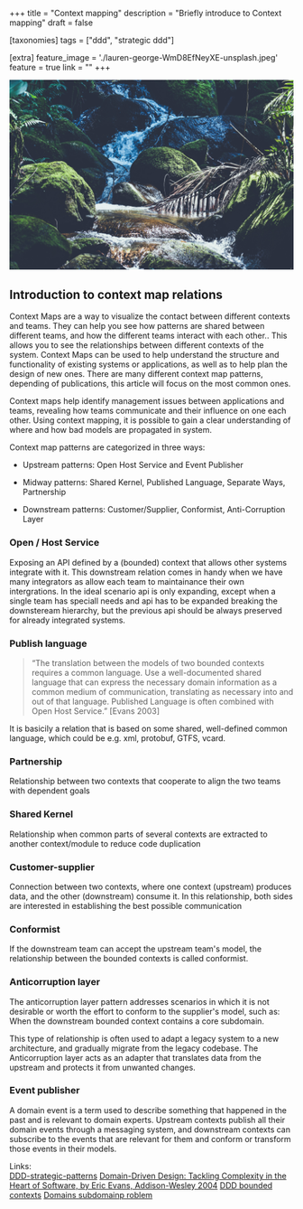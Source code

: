 +++
title = "Context mapping"
description = "Briefly introduce to Context mapping"
draft = false

[taxonomies]
tags = ["ddd", "strategic ddd"]

[extra]
feature_image = './lauren-george-WmD8EfNeyXE-unsplash.jpeg'
feature = true
link = ""
+++

![Streams](lauren-george-WmD8EfNeyXE-unsplash.jpeg)

## Introduction to context map relations 

Context Maps are a way to visualize the contact between different contexts and teams. They can help you see how patterns are shared between different teams, and how the different teams interact with each other.. This allows you to see the relationships between different contexts of the system. Context Maps can be used to help understand the structure and functionality of existing systems or applications, as well as to help plan the design of new ones. There are many different context map patterns, depending of publications, this article will focus on the most common ones.

Context maps help identify management issues between applications and teams, revealing how teams communicate and their influence on one each other. Using context mapping, it is possible to gain a clear understanding of where and how bad models are propagated in system.

Context map patterns are categorized in three ways:

- Upstream patterns: Open Host Service and Event Publisher

- Midway patterns: Shared Kernel, Published Language, Separate Ways, Partnership

- Downstream patterns: Customer/Supplier, Conformist, Anti-Corruption Layer

### Open / Host Service
Exposing an API defined by a (bounded) context that allows other systems integrate with it. This downstream relation comes in handy when we have many integrators as allow each team to maintainance their own intergrations. In the ideal scenario api is only expanding, except when a single team has speciall needs and api has to be expanded breaking the downsteream hierarchy, but the previous api should be always preserved for already integrated systems.


### Publish language

> “The translation between the models of two bounded contexts requires a common language. Use a well-documented shared language that can express the necessary domain information as a common medium of communication, translating as necessary into and out of that language. Published Language is often combined with Open Host Service.” [Evans 2003]

It is basicily a relation that is based on some shared, well-defined common language, which could be e.g. xml, protobuf, GTFS, vcard.


### Partnership
Relationship between two contexts that cooperate to align the two teams with dependent goals

### Shared Kernel
Relationship when common parts of several contexts are extracted to another context/module to reduce code duplication

### Customer-supplier
Connection between two contexts, where one context (upstream) produces data, and the other (downstream) consume it. In this relationship, both sides are interested in establishing the best possible communication

### Conformist
If the downstream team can accept the upstream team's model, the relationship between the bounded contexts is called conformist.

### Anticorruption layer
The anticorruption layer pattern addresses scenarios in which it is not desirable or worth the effort to conform to the supplier's model, such as: When the downstream bounded context contains a core subdomain.

This type of relationship is often used to adapt a legacy system to a new architecture, and gradually migrate from the legacy codebase. The Anticorruption layer acts as an adapter that translates data from the upstream and protects it from unwanted changes.

### Event publisher

A domain event is a term used to describe something that happened in the past and is relevant to domain experts. Upstream contexts publish all their domain events through a messaging system, and downstream contexts can subscribe to the events that are relevant for them and conform or transform those events in their models.

Links:  
[DDD-strategic-patterns](https://pubs.opengroup.org/architecture/o-aa-standard/DDD-strategic-patterns.html)
[Domain-Driven Design: Tackling Complexity in the Heart of Software, by Eric Evans, Addison-Wesley 2004](http://ddd.fed.wiki.org/)
[DDD bounded contexts](https://www.baeldung.com/java-modules-ddd-bounded-contexts)
[Domains subdomainp roblem](https://medium.com/nick-tune-tech-strategy-blog/domains-subdomain-problem-solution-space-in-ddd-clearly-defined-e0b49c7b586c)